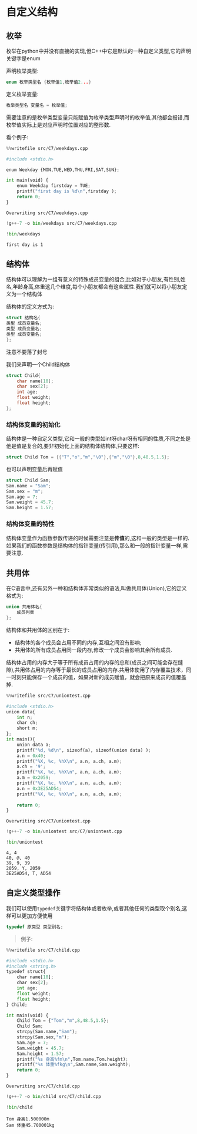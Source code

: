 
# 自定义结构

## 枚举

枚举在python中并没有直接的实现,但C++中它是默认的一种自定义类型,它的声明关键字是enum

声明枚举类型:

```c
enum 枚举类型名 {枚举值1,枚举值2...} 
```

定义枚举变量:

```c
枚举类型名 变量名 = 枚举值;
```
需要注意的是枚举类型变量只能赋值为枚举类型声明时的枚举值,其他都会报错,而枚举值实际上是对应声明时位置对应的整形数.

看个例子:


```python
%%writefile src/C7/weekdays.cpp

#include <stdio.h>

enum Weekday {MON,TUE,WED,THU,FRI,SAT,SUN};

int main(void) {
    enum Weekday firstday = TUE;
    printf("first day is %d\n",firstday );
    return 0;
}
```

    Overwriting src/C7/weekdays.cpp



```python
!g++-7 -o bin/weekdays src/C7/weekdays.cpp
```


```python
!bin/weekdays
```

    first day is 1


## 结构体

结构体可以理解为一组有意义的特殊成员变量的组合,比如对于小朋友,有性别,姓名,年龄身高,体重这几个维度,每个小朋友都会有这些属性.我们就可以将小朋友定义为一个结构体

结构体的定义方式为:

```c
struct 结构名{
类型 成员变量名;
类型 成员变量名;
类型 成员变量名;
};

```

注意不要落了封号

我们来声明一个Child结构体

```c
struct Child{
    char name[10];
    char sex[2];
    int age;
    float weight;
    float height; 
};
```


### 结构体变量的初始化

结构体是一种自定义类型,它和一般的类型如int呀char呀有相同的性质,不同之处是他是值是复合的,要非初始化上面的结构体结构体,只要这样:

```c
struct Child Tom = {{"T","o","m","\0"},{"m","\0"},8,48.5,1.5};
```
也可以声明变量后再赋值

```c
struct Child Sam;
Sam.name = "Sam";
Sam.sex = "m";
Sam.age = 7;
Sam.weight = 45.7;
Sam.height = 1.57;
```

### 结构体变量的特性

结构体变量作为函数参数传递的时候需要注意是**传值**的,这和一般的类型是一样的.
如果我们的函数参数是结构体的指针变量(传引用),那么和一般的指针变量一样,需要注意.

## 共用体

在C语言中,还有另外一种和结构体非常类似的语法,叫做共用体(Union),它的定义格式为:
```C
union 共用体名{
    成员列表
};
```

结构体和共用体的区别在于:

+ 结构体的各个成员会占用不同的内存,互相之间没有影响;
+ 共用体的所有成员占用同一段内存,修改一个成员会影响其余所有成员.

结构体占用的内存大于等于所有成员占用的内存的总和(成员之间可能会存在缝隙),共用体占用的内存等于最长的成员占用的内存.共用体使用了内存覆盖技术，同一时刻只能保存一个成员的值，如果对新的成员赋值，就会把原来成员的值覆盖掉.


```python
%%writefile src/C7/uniontest.cpp

#include <stdio.h>
union data{
    int n;
    char ch;
    short m;
};
int main(){
    union data a;
    printf("%d, %d\n", sizeof(a), sizeof(union data) );
    a.n = 0x40;
    printf("%X, %c, %hX\n", a.n, a.ch, a.m);
    a.ch = '9';
    printf("%X, %c, %hX\n", a.n, a.ch, a.m);
    a.m = 0x2059;
    printf("%X, %c, %hX\n", a.n, a.ch, a.m);
    a.n = 0x3E25AD54;
    printf("%X, %c, %hX\n", a.n, a.ch, a.m);
   
    return 0;
}
```

    Overwriting src/C7/uniontest.cpp



```python
!g++-7 -o bin/uniontest src/C7/uniontest.cpp
```


```python
!bin/uniontest
```

    4, 4
    40, @, 40
    39, 9, 39
    2059, Y, 2059
    3E25AD54, T, AD54


## 自定义类型操作

我们可以使用`typedef`关键字将结构体或者枚举,或者其他任何的类型取个别名,这样可以更加方便使用

```c
typedef 原类型 类型别名;

```

> 例子:


```python
%%writefile src/C7/child.cpp

#include <stdio.h>
#include <string.h>
typedef struct{
    char name[10];
    char sex[2];
    int age;
    float weight;
    float height;
} Child;

int main(void) {
    Child Tom = {"Tom","m",8,48.5,1.5};
    Child Sam;
    strcpy(Sam.name,"Sam");
    strcpy(Sam.sex,"m");
    Sam.age = 7;
    Sam.weight = 45.7;
    Sam.height = 1.57;
    printf("%s 身高%fm\n",Tom.name,Tom.height);
    printf("%s 体重%fkg\n",Sam.name,Sam.weight);
    return 0;
}

```

    Overwriting src/C7/child.cpp



```python
!g++-7 -o bin/child src/C7/child.cpp
```


```python
!bin/child
```

    Tom 身高1.500000m
    Sam 体重45.700001kg

